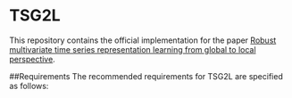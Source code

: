 # TSG2L
This repository contains the official implementation for the paper [Robust multivariate time series representation learning from global to local perspective]().

##Requirements
The recommended requirements for TSG2L are specified as follows:

